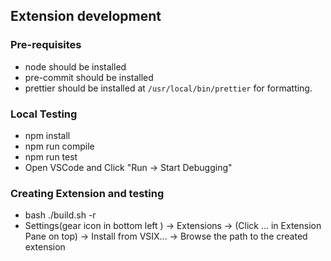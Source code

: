 ## Extension development

### Pre-requisites
- node should be installed
- pre-commit should be installed
- prettier should be installed at `/usr/local/bin/prettier` for formatting.

### Local Testing
- npm install
- npm run compile
- npm run test
- Open VSCode and Click "Run -> Start Debugging"

### Creating Extension and testing
- bash ./build.sh -r
- Settings(gear icon in bottom left ) -> Extensions -> (Click ... in Extension Pane on top) -> Install from VSIX... -> Browse the path to the created extension
